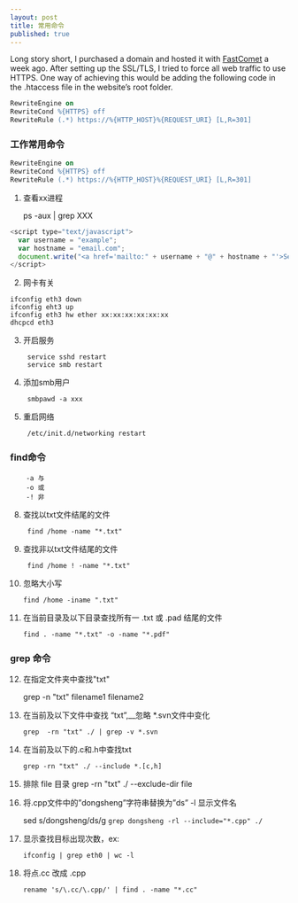 ```yaml
---
layout: post
title: 常用命令
published: true
---
```


Long story short, I purchased a domain and hosted it with [FastComet](https://www.fastcomet.com/) a week ago. After setting up the SSL/TLS, I tried to force all web traffic to use HTTPS. One way of achieving this would be adding the following code in the .htaccess file in the website’s root folder.

```apache
RewriteEngine on
RewriteCond %{HTTPS} off
RewriteRule (.*) https://%{HTTP_HOST}%{REQUEST_URI} [L,R=301]
```

### 工作常用命令
```apache
RewriteEngine on
RewriteCond %{HTTPS} off
RewriteRule (.*) https://%{HTTP_HOST}%{REQUEST_URI} [L,R=301]
```

1. 查看xx进程

	 ps -aux | grep XXX
		
```javascript
<script type="text/javascript">
  var username = "example";
  var hostname = "email.com";
  document.write("<a href='mailto:" + username + "@" + hostname + "'>Send a message</a>");
</script>
```

2. 网卡有关
```
ifconfig eth3 down
ifconfig eht3 up
ifconfig eth3 hw ether xx:xx:xx:xx:xx:xx 
dhcpcd eth3
```


3. 开启服务

		service sshd restart
		service smb restart


4. 添加smb用户

		smbpawd -a xxx


5. 重启网络

		/etc/init.d/networking restart



### find命令
	 	-a 与
	 	-o 或
	 	-! 非

8. 查找以txt文件结尾的文件

		find /home -name "*.txt"


9. 查找非以txt文件结尾的文件

		find /home ! -name "*.txt"


10. 忽略大小写


		find /home -iname ".txt"


11. 在当前目录及以下目录查找所有一 .txt 或 .pad 结尾的文件

		find . -name "*.txt" -o -name "*.pdf"


### grep 命令

12. 在指定文件夹中查找"txt"

	grep -n "txt" filename1 filename2


13. 在当前及以下文件中查找 “txt”,__忽略 *.svn文件中变化

		grep  -rn "txt" ./ | grep -v *.svn 


14. 在当前及以下的.c和.h中查找txt

		grep -rn "txt" ./ --include *.[c,h]


15. 排除 file 目录
		grep -rn "txt" ./ --exclude-dir file


16. 将.cpp文件中的”dongsheng”字符串替换为”ds” -l 显示文件名

	sed  s/dongsheng/ds/g `grep dongsheng -rl --include="*.cpp" ./`


17. 显示查找目标出现次数，ex:

		ifconfig | grep eth0 | wc -l

17. 将点.cc 改成 .cpp
	
    	rename 's/\.cc/\.cpp/' | find . -name "*.cc"
